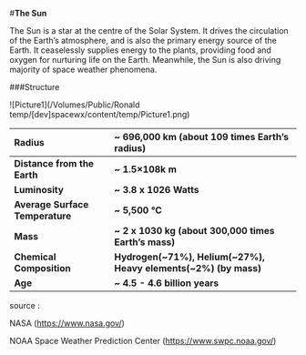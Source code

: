 #**The Sun**

The Sun is a star at the centre of the Solar System. It drives the circulation of the Earth’s atmosphere, and is also the primary energy source of the Earth.  It ceaselessly supplies energy to the plants, providing food and oxygen for nurturing life on the Earth.  Meanwhile, the Sun is also driving majority of space weather phenomena.

###Structure

![Picture1](/Volumes/Public/Ronald temp/[dev]spacewx/content/temp/Picture1.png)


| Radius                        | ~ 696,000 km (about 109 times Earth’s radius)                |
| :------ | :------|
| **Distance from    the Earth** | **~ 1.5×108k m**                                             |
| **Luminosity**                | **~ 3.8 x 1026 Watts**                              |
| **Average Surface   Temperature** | **~ 5,500 °C**                                               |
| **Mass**                      | **~ 2 x 1030 kg (about 300,000 times Earth’s mass)**         |
| **Chemical Composition**      | **Hydrogen(~71%), Helium(~27%), Heavy elements(~2%) (by mass)** |
| **Age**                       | **~ 4.5 - 4.6 billion years**                                |



source :

NASA (<https://www.nasa.gov/>)

NOAA Space Weather Prediction Center (https://www.swpc.noaa.gov/)